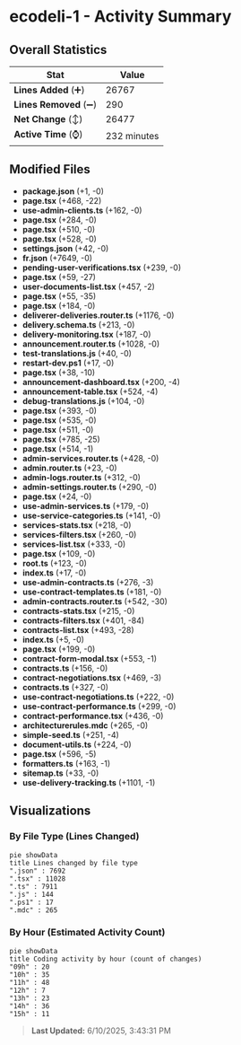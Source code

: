 # ecodeli-1 - Activity Summary 

## Overall Statistics

| Stat                   | Value                                                             |
| ---------------------- | ----------------------------------------------------------------- |
| **Lines Added** (➕)   | 26767                                          |
| **Lines Removed** (➖) | 290                                        |
| **Net Change** (↕)    | 26477                |
| **Active Time** (⌚)   | 232 minutes |


## Modified Files
- **package.json** (+1, -0)
- **page.tsx** (+468, -22)
- **use-admin-clients.ts** (+162, -0)
- **page.tsx** (+284, -0)
- **page.tsx** (+510, -0)
- **page.tsx** (+528, -0)
- **settings.json** (+42, -0)
- **fr.json** (+7649, -0)
- **pending-user-verifications.tsx** (+239, -0)
- **page.tsx** (+59, -27)
- **user-documents-list.tsx** (+457, -2)
- **page.tsx** (+55, -35)
- **page.tsx** (+184, -0)
- **deliverer-deliveries.router.ts** (+1176, -0)
- **delivery.schema.ts** (+213, -0)
- **delivery-monitoring.tsx** (+187, -0)
- **announcement.router.ts** (+1028, -0)
- **test-translations.js** (+40, -0)
- **restart-dev.ps1** (+17, -0)
- **page.tsx** (+38, -10)
- **announcement-dashboard.tsx** (+200, -4)
- **announcement-table.tsx** (+524, -4)
- **debug-translations.js** (+104, -0)
- **page.tsx** (+393, -0)
- **page.tsx** (+535, -0)
- **page.tsx** (+511, -0)
- **page.tsx** (+785, -25)
- **page.tsx** (+514, -1)
- **admin-services.router.ts** (+428, -0)
- **admin.router.ts** (+23, -0)
- **admin-logs.router.ts** (+312, -0)
- **admin-settings.router.ts** (+290, -0)
- **page.tsx** (+24, -0)
- **use-admin-services.ts** (+179, -0)
- **use-service-categories.ts** (+141, -0)
- **services-stats.tsx** (+218, -0)
- **services-filters.tsx** (+260, -0)
- **services-list.tsx** (+333, -0)
- **page.tsx** (+109, -0)
- **root.ts** (+123, -0)
- **index.ts** (+17, -0)
- **use-admin-contracts.ts** (+276, -3)
- **use-contract-templates.ts** (+181, -0)
- **admin-contracts.router.ts** (+542, -30)
- **contracts-stats.tsx** (+215, -0)
- **contracts-filters.tsx** (+401, -84)
- **contracts-list.tsx** (+493, -28)
- **index.ts** (+5, -0)
- **page.tsx** (+199, -0)
- **contract-form-modal.tsx** (+553, -1)
- **contracts.ts** (+156, -0)
- **contract-negotiations.tsx** (+469, -3)
- **contracts.ts** (+327, -0)
- **use-contract-negotiations.ts** (+222, -0)
- **use-contract-performance.ts** (+299, -0)
- **contract-performance.tsx** (+436, -0)
- **architecturerules.mdc** (+265, -0)
- **simple-seed.ts** (+251, -4)
- **document-utils.ts** (+224, -0)
- **page.tsx** (+596, -5)
- **formatters.ts** (+163, -1)
- **sitemap.ts** (+33, -0)
- **use-delivery-tracking.ts** (+1101, -1)

## Visualizations

### By File Type (Lines Changed)

```mermaid
pie showData
title Lines changed by file type
".json" : 7692
".tsx" : 11028
".ts" : 7911
".js" : 144
".ps1" : 17
".mdc" : 265
```

### By Hour (Estimated Activity Count)

```mermaid
pie showData
title Coding activity by hour (count of changes)
"09h" : 20
"10h" : 35
"11h" : 48
"12h" : 7
"13h" : 23
"14h" : 36
"15h" : 11
```


> **Last Updated:** 6/10/2025, 3:43:31 PM